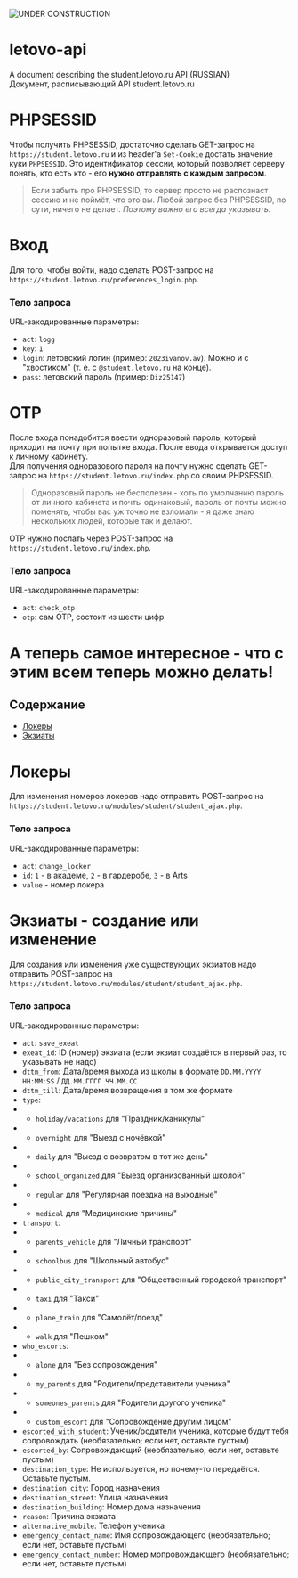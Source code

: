 ![UNDER CONSTRUCTION](https://media.istockphoto.com/vectors/under-construction-site-banner-sign-vector-black-and-yellow-diagonal-vector-id1192837450?k=20&m=1192837450&s=612x612&w=0&h=MpHAjpQ7v_zZmH_2FjcbmVMonTOkjs156B1egVrFViw=)

# letovo-api
A document describing the student.letovo.ru API (RUSSIAN)<br>
Документ, расписывающий API student.letovo.ru

# PHPSESSID
Чтобы получить PHPSESSID, достаточно сделать GET-запрос на `https://student.letovo.ru` и из header'а `Set-Cookie` достать значение куки `PHPSESSID`. Это идентификатор сессии, который позволяет серверу понять, кто есть кто - его **нужно отправлять с каждым запросом**.
> Если забыть про PHPSESSID, то сервер просто не распознаст сессию и не поймёт, что это вы. Любой запрос без PHPSESSID, по сути, ничего не делает. *Поэтому важно его всегда указывать.*

# Вход
Для того, чтобы войти, надо сделать POST-запрос на `https://student.letovo.ru/preferences_login.php`.
### Тело запроса
URL-закодированные параметры:
- `act`: `logg`
- `key`: `1`
- `login`: летовский логин (пример: `2023ivanov.av`). Можно и с "хвостиком" (т. е. с `@student.letovo.ru` на конце).
- `pass`: летовский пароль (пример: `Diz25147`)

# OTP
После входа понадобится ввести одноразовый пароль, который приходит на почту при попытке входа. После ввода открывается доступ к личному кабинету.<br>
Для получения одноразового пароля на почту нужно сделать GET-запрос на `https://student.letovo.ru/index.php` со своим PHPSESSID.
> Одноразовый пароль не бесполезен - хоть по умолчанию пароль от личного кабинета и почты одинаковый, пароль от почты можно поменять, чтобы вас уж точно не взломали - я даже знаю нескольких людей, которые так и делают.

OTP нужно послать через POST-запрос на `https://student.letovo.ru/index.php`.
### Тело запроса
URL-закодированные параметры:
- `act`: `check_otp`
- `otp`: сам OTP, состоит из шести цифр

# А теперь самое интересное - что с этим всем теперь можно делать!
## Содержание
- [Локеры](https://github.com/Milk-Cool/letovo-api/blob/main/README.md#%D0%BB%D0%BE%D0%BA%D0%B5%D1%80%D1%8B)
- [Экзиаты](https://github.com/Milk-Cool/letovo-api/blob/main/README.md#%D1%8D%D0%BA%D0%B7%D0%B8%D0%B0%D1%82%D1%8B---%D1%81%D0%BE%D0%B7%D0%B4%D0%B0%D0%BD%D0%B8%D0%B5-%D0%B8%D0%BB%D0%B8-%D0%B8%D0%B7%D0%BC%D0%B5%D0%BD%D0%B5%D0%BD%D0%B8%D0%B5)

# Локеры
Для изменения номеров локеров надо отправить POST-запрос на `https://student.letovo.ru/modules/student/student_ajax.php`.
### Тело запроса
URL-закодированные параметры:
- `act`: `change_locker`
- `id`: `1` - в академе, `2` - в гардеробе, `3` - в Arts
- `value` - номер локера

# Экзиаты - создание или изменение
Для создания или изменения уже существующих экзиатов надо отправить POST-запрос на `https://student.letovo.ru/modules/student/student_ajax.php`.
### Тело запроса
URL-закодированные параметры:
- `act`: `save_exeat`
- `exeat_id`: ID (номер) экзиата (если экзиат создаётся в первый раз, то указывать не надо)
- `dttm_from`: Дата/время выхода из школы в формате `DD.MM.YYYY HH:MM:SS` / `ДД.ММ.ГГГГ ЧЧ.ММ.СС`
- `dttm_till`: Дата/время возвращения в том же формате
- `type`: 
- - `holiday/vacations` для "Праздник/каникулы"
- - `overnight` для "Выезд с ночёвкой"
- - `daily` для "Выезд с возвратом в тот же день"
- - `school_organized` для "Выезд организованный школой"
- - `regular` для "Регулярная поездка на выходные"
- - `medical` для "Медицинские причины"
- `transport`:
- - `parents_vehicle` для "Личный транспорт"
- - `schoolbus` для "Школьный автобус"
- - `public_city_transport` для "Общественный городской транспорт"
- - `taxi` для "Такси"
- - `plane_train` для "Самолёт/поезд"
- - `walk` для "Пешком"
- `who_escorts`:
- - `alone` для "Без сопровождения"
- - `my_parents` для "Родители/представители ученика"
- - `someones_parents` для "Родители другого ученика"
- - `custom_escort` для "Сопровождение другим лицом"
- `escorted_with_student`: Ученик/родители ученика, которые будут тебя сопровождать (необязательно; если нет, оставьте пустым)
- `escorted_by`: Сопровождающий (необязательно; если нет, оставьте пустым)
- `destination_type`: Не используется, но почему-то передаётся. Оставьте пустым.
- `destination_city`: Город назначения
- `destination_street`: Улица назначения
- `destination_building`: Номер дома назначения
- `reason`: Причина экзиата
- `alternative_mobile`: Телефон ученика
- `emergency_contact_name`: Имя сопровождающего (необязательно; если нет, оставьте пустым)
- `emergency_contact_number`: Номер мопровождающего (необязательно; если нет, оставьте пустым)
